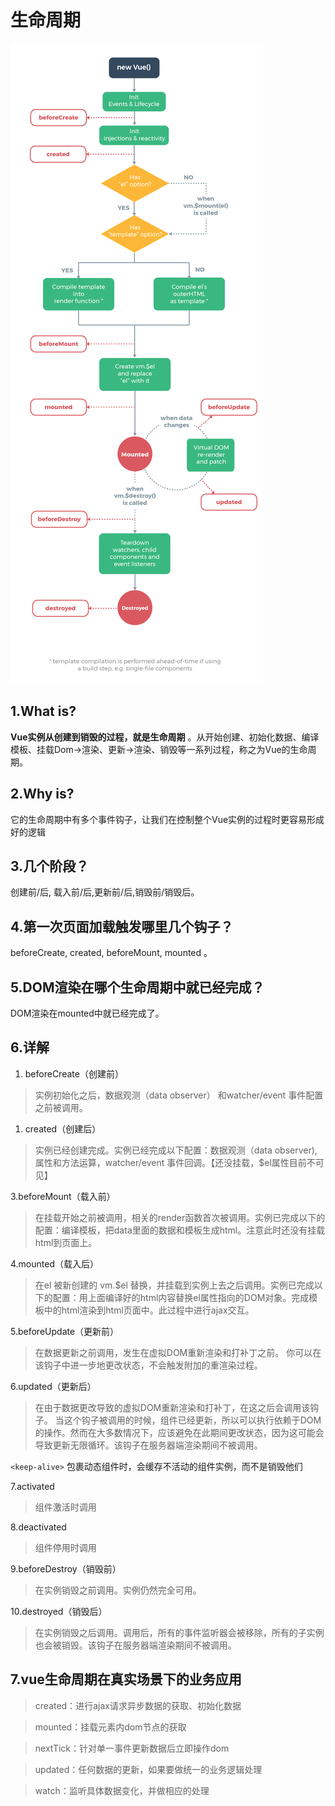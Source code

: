 # 生命周期

![](../gitbook/assets/image%20%2819%29.png)

## 1.What is?

 **Vue实例从创建到销毁的过程，就是生命周期** 。从开始创建、初始化数据、编译模板、挂载Dom→渲染、更新→渲染、销毁等一系列过程，称之为Vue的生命周期。

## 2.Why is?

 它的生命周期中有多个事件钩子，让我们在控制整个Vue实例的过程时更容易形成好的逻辑

## 3.几个阶段？

 创建前/后, 载入前/后,更新前/后,销毁前/销毁后。

## 4.第一次页面加载触发哪里几个钩子？

 beforeCreate, created, beforeMount, mounted 。

## 5.DOM渲染在哪个生命周期中就已经完成？

 DOM渲染在mounted中就已经完成了。



## 6.详解



1. beforeCreate（创建前）

> 实例初始化之后，数据观测（data observer） 和watcher/event 事件配置之前被调用。

1. created（创建后）

> 实例已经创建完成。实例已经完成以下配置：数据观测（data observer\),属性和方法运算，watcher/event 事件回调。【还没挂载，$el属性目前不可见】

3.beforeMount（载入前）

> 在挂载开始之前被调用，相关的render函数首次被调用。实例已完成以下的配置：编译模板，把data里面的数据和模板生成html。注意此时还没有挂载html到页面上。

4.mounted（载入后）

> 在el 被新创建的 vm.$el 替换，并挂载到实例上去之后调用。实例已完成以下的配置：用上面编译好的html内容替换el属性指向的DOM对象。完成模板中的html渲染到html页面中。此过程中进行ajax交互。

5.beforeUpdate（更新前）

> 在数据更新之前调用，发生在虚拟DOM重新渲染和打补丁之前。 你可以在该钩子中进一步地更改状态，不会触发附加的重渲染过程。

6.updated（更新后）

> 在由于数据更改导致的虚拟DOM重新渲染和打补丁，在这之后会调用该钩子。 当这个钩子被调用的时候，组件已经更新，所以可以执行依赖于DOM的操作。然而在大多数情况下，应该避免在此期间更改状态，因为这可能会导致更新无限循环。该钩子在服务器端渲染期间不被调用。

`<keep-alive>` 包裹动态组件时，会缓存不活动的组件实例，而不是销毁他们

7.activated

> 组件激活时调用

8.deactivated

> 组件停用时调用

9.beforeDestroy（销毁前）

> 在实例销毁之前调用。实例仍然完全可用。

10.destroyed（销毁后）

> 在实例销毁之后调用。调用后，所有的事件监听器会被移除，所有的子实例也会被销毁。该钩子在服务器端渲染期间不被调用。

## 7.vue生命周期在真实场景下的业务应用



> created：进行ajax请求异步数据的获取、初始化数据

> mounted：挂载元素内dom节点的获取

> nextTick：针对单一事件更新数据后立即操作dom

> updated：任何数据的更新，如果要做统一的业务逻辑处理

> watch：监听具体数据变化，并做相应的处理

